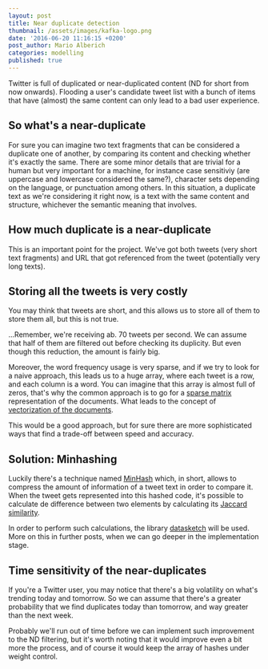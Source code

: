 ```yaml
---
layout: post
title: Near duplicate detection
thumbnail: /assets/images/kafka-logo.png
date: '2016-06-20 11:16:15 +0200'
post_author: Mario Alberich
categories: modelling
published: true
---
```

Twitter is full of duplicated or near-duplicated content (ND for short from now onwards).  Flooding a user's candidate tweet list with a bunch of items that have (almost) the same content can only lead to a bad user experience.

## So what's a near-duplicate
For sure you can imagine two text fragments that can be considered a duplicate one of another, by comparing its content and checking whether it's exactly the same.  There are some minor details that are trivial for a human but very important for a machine, for instance case sensitiviy (are uppercase and lowercase considered the same?), character sets depending on the language, or punctuation among others. In this situation, a duplicate text as we're considering it right now, is a text with the same content and structure, whichever the semantic meaning that involves.

## How much duplicate is a near-duplicate

This is an important point for the project. We've got both tweets (very short text fragments) and URL that got referenced from the tweet (potentially very long texts).

## Storing all the tweets is very costly

You may think that tweets are short, and this allows us to store all of them to store them all, but this is not true.

...Remember, we're receiving ab. 70 tweets per second. We can assume that half of them are filtered out before checking its duplicity. But even though this reduction, the amount is fairly big.

Moreover, the word frequency usage is very sparse, and if we try to look for a naive approach, this leads us to a huge array, where each tweet is a row, and each column is a word. You can imagine that this array is almost full of zeros, that's why the common approach is to go for a [sparse matrix](https://en.wikipedia.org/wiki/Sparse_matrix) representation of the documents. What leads to the concept of [vectorization of the documents](https://en.wikipedia.org/wiki/Vector_space_model).

This would be a good approach, but for sure there are more sophisticated ways that find a trade-off between speed and accuracy.

## Solution: Minhashing

Luckily there's a technique named [MinHash](https://en.wikipedia.org/wiki/MinHash) which, in short, allows to compress the amount of information of a tweet text in order to compare it.  When the tweet gets represented into this hashed code, it's possible to calculate de difference between two elements by calculating its [Jaccard similarity](https://en.wikipedia.org/wiki/Jaccard_index).

In order to perform such calculations, the library [datasketch](https://github.com/ekzhu/datasketch) will be used. More on this in further posts, when we can go deeper in the implementation stage.

## Time sensitivity of the near-duplicates

If you're a Twitter user, you may notice that there's a big volatility on what's trending today and tomorrow. So we can assume that there's a greater probability that we find duplicates today than tomorrow, and way greater than the next week.

Probably we'll run out of time before we can implement such improvement to the ND filtering, but it's worth noting that it would improve even a bit more the process, and of course it would keep the array of hashes under weight control.
